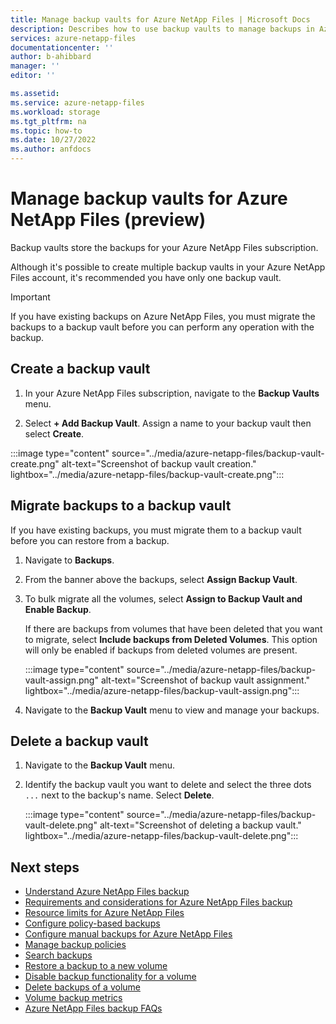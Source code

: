 ```yaml
---
title: Manage backup vaults for Azure NetApp Files | Microsoft Docs
description: Describes how to use backup vaults to manage backups in Azure NetApp Files. 
services: azure-netapp-files
documentationcenter: ''
author: b-ahibbard
manager: ''
editor: ''

ms.assetid:
ms.service: azure-netapp-files
ms.workload: storage
ms.tgt_pltfrm: na
ms.topic: how-to
ms.date: 10/27/2022
ms.author: anfdocs
---
```

# Manage backup vaults for Azure NetApp Files (preview)

Backup vaults store the backups for your Azure NetApp Files subscription.

Although it's possible to create multiple backup vaults in your Azure NetApp Files account, it's recommended you have only one backup vault.

>[!IMPORTANT]
>If you have existing backups on Azure NetApp Files, you must migrate the backups to a backup vault before you can perform any operation with the backup.

## Create a backup vault

1. In your Azure NetApp Files subscription, navigate to the **Backup Vaults** menu.

1. Select **+ Add Backup Vault**. Assign a name to your backup vault then select **Create**.

  :::image type="content" source="../media/azure-netapp-files/backup-vault-create.png" alt-text="Screenshot of backup vault creation." lightbox="../media/azure-netapp-files/backup-vault-create.png":::

## Migrate backups to a backup vault

If you have existing backups, you must migrate them to a backup vault before you can restore from a backup. 

1. Navigate to **Backups**.
1. From the banner above the backups, select **Assign Backup Vault**.
1. To bulk migrate all the volumes, select **Assign to Backup Vault and Enable Backup**.

    If there are backups from volumes that have been deleted that you want to migrate, select **Include backups from Deleted Volumes**. This option will only be enabled if backups from deleted volumes are present. 

   :::image type="content" source="../media/azure-netapp-files/backup-vault-assign.png" alt-text="Screenshot of backup vault assignment." lightbox="../media/azure-netapp-files/backup-vault-assign.png":::

1. Navigate to the **Backup Vault** menu to view and manage your backups.

## Delete a backup vault

1. Navigate to the **Backup Vault** menu.
1. Identify the backup vault you want to delete and select the three dots `...` next to the backup's name. Select **Delete**. 

    :::image type="content" source="../media/azure-netapp-files/backup-vault-delete.png" alt-text="Screenshot of deleting a backup vault." lightbox="../media/azure-netapp-files/backup-vault-delete.png":::

## Next steps

* [Understand Azure NetApp Files backup](backup-introduction.md)
* [Requirements and considerations for Azure NetApp Files backup](backup-requirements-considerations.md)
* [Resource limits for Azure NetApp Files](azure-netapp-files-resource-limits.md)
* [Configure policy-based backups](backup-configure-policy-based.md)
* [Configure manual backups for Azure NetApp Files](backup-configure-manual.md)
* [Manage backup policies](backup-manage-policies.md)
* [Search backups](backup-search.md)
* [Restore a backup to a new volume](backup-restore-new-volume.md)
* [Disable backup functionality for a volume](backup-disable.md)
* [Delete backups of a volume](backup-delete.md)
* [Volume backup metrics](azure-netapp-files-metrics.md#volume-backup-metrics)
* [Azure NetApp Files backup FAQs](faq-backup.md)
